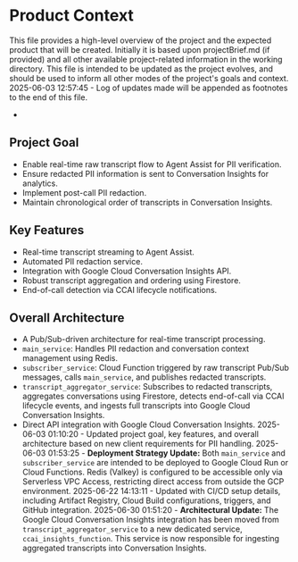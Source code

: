 # Product Context

This file provides a high-level overview of the project and the expected product that will be created. Initially it is based upon projectBrief.md (if provided) and all other available project-related information in the working directory. This file is intended to be updated as the project evolves, and should be used to inform all other modes of the project's goals and context.
2025-06-03 12:57:45 - Log of updates made will be appended as footnotes to the end of this file.

*

## Project Goal

*   Enable real-time raw transcript flow to Agent Assist for PII verification.
*   Ensure redacted PII information is sent to Conversation Insights for analytics.
*   Implement post-call PII redaction.
*   Maintain chronological order of transcripts in Conversation Insights.

## Key Features

*   Real-time transcript streaming to Agent Assist.
*   Automated PII redaction service.
*   Integration with Google Cloud Conversation Insights API.
*   Robust transcript aggregation and ordering using Firestore.
*   End-of-call detection via CCAI lifecycle notifications.

## Overall Architecture

*   A Pub/Sub-driven architecture for real-time transcript processing.
*   `main_service`: Handles PII redaction and conversation context management using Redis.
*   `subscriber_service`: Cloud Function triggered by raw transcript Pub/Sub messages, calls `main_service`, and publishes redacted transcripts.
*   `transcript_aggregator_service`: Subscribes to redacted transcripts, aggregates conversations using Firestore, detects end-of-call via CCAI lifecycle events, and ingests full transcripts into Google Cloud Conversation Insights.
*   Direct API integration with Google Cloud Conversation Insights.
2025-06-03 01:10:20 - Updated project goal, key features, and overall architecture based on new client requirements for PII handling.
2025-06-03 01:53:25 - **Deployment Strategy Update:** Both `main_service` and `subscriber_service` are intended to be deployed to Google Cloud Run or Cloud Functions. Redis (Valkey) is configured to be accessible only via Serverless VPC Access, restricting direct access from outside the GCP environment.
2025-06-22 14:13:11 - Updated with CI/CD setup details, including Artifact Registry, Cloud Build configurations, triggers, and GitHub integration.
2025-06-30 01:51:20 - **Architectural Update:** The Google Cloud Conversation Insights integration has been moved from `transcript_aggregator_service` to a new dedicated service, `ccai_insights_function`. This service is now responsible for ingesting aggregated transcripts into Conversation Insights.